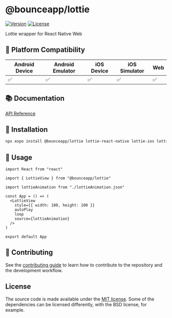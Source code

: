 # @bounceapp/lottie

[![Version](https://img.shields.io/npm/v/@bounceapp/lottie.svg)](https://www.npmjs.com/package/@bounceapp/lottie) [![License](https://img.shields.io/github/license/Bounceapp/lottie)](https://github.com/Bounceapp/lottie/blob/master/LICENSE)

Lottie wrapper for React Native Web

## 📱 Platform Compatibility

| Android Device | Android Emulator | iOS Device | iOS Simulator | Web |
| -------------- | ---------------- | ---------- | ------------- | --- |
| ✅             | ✅               | ✅         | ✅            | ✅  |

## 📚 Documentation

[API Reference](https://bounceapp.github.io/lottie/)

## 🧱 Installation

```bash
npx expo install @bounceapp/lottie lottie-react-native lottie-ios lottie-react
```

## 🏡 Usage

```tsx
import React from "react"

import { LottieView } from "@bounceapp/lottie"

import lottieAnimation from "./lottieAnimation.json"

const App = () => (
  <LottieView
    style={{ width: 100, height: 100 }}
    autoPlay
    loop
    source={lottieAnimation}
  />
)

export default App
```

## 👏 Contributing

See the [contributing guide](CONTRIBUTING.md) to learn how to contribute to the repository and the development workflow.

## License

The source code is made available under the [MIT license](LICENSE). Some of the dependencies can be licensed differently, with the BSD license, for example.

